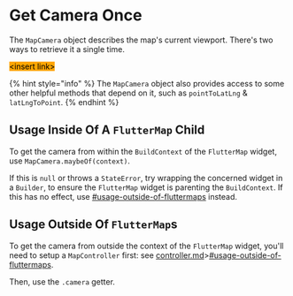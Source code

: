 # Get Camera Once

The `MapCamera` object describes the map's current viewport. There's two ways to retrieve it a single time.

<mark style="background-color:orange;">\<insert link></mark>

{% hint style="info" %}
The `MapCamera` object also provides access to some other helpful methods that depend on it, such as `pointToLatLng` & `latLngToPoint`.
{% endhint %}

## Usage Inside Of A `FlutterMap` Child

To get the camera from within the `BuildContext` of the `FlutterMap` widget, use `MapCamera.maybeOf(context)`.

If this is `null` or throws a `StateError`, try wrapping the concerned widget in a `Builder`, to ensure the `FlutterMap` widget is parenting the `BuildContext`. If this has no effect, use [#usage-outside-of-fluttermaps](get-camera-once.md#usage-outside-of-fluttermaps "mention") instead.

## Usage Outside Of `FlutterMap`s

To get the camera from outside the context of the `FlutterMap` widget, you'll need to setup a `MapController` first: see [controller.md](controller.md "mention")>[#usage-outside-of-fluttermaps](controller.md#usage-outside-of-fluttermaps "mention").

Then, use the `.camera` getter.
